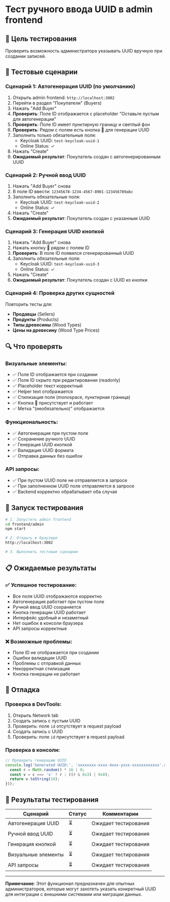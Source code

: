 # Тест ручного ввода UUID в admin frontend

## 🎯 Цель тестирования
Проверить возможность администратора указывать UUID вручную при создании записей.

## 🧪 Тестовые сценарии

### Сценарий 1: Автогенерация UUID (по умолчанию)
1. Открыть admin frontend: `http://localhost:3002`
2. Перейти в раздел "Покупатели" (Buyers)
3. Нажать "Add Buyer"
4. **Проверить**: Поле ID отображается с placeholder "Оставьте пустым для автогенерации"
5. **Проверить**: Поле ID имеет пунктирную границу и светлый фон
6. **Проверить**: Рядом с полем есть кнопка 🎲 для генерации UUID
7. Заполнить только обязательные поля:
   - Keycloak UUID: `test-keycloak-uuid-1`
   - Online Status: ✓
8. Нажать "Create"
9. **Ожидаемый результат**: Покупатель создан с автогенерированным UUID

### Сценарий 2: Ручной ввод UUID
1. Нажать "Add Buyer" снова
2. В поле ID ввести: `12345678-1234-4567-8901-123456789abc`
3. Заполнить обязательные поля:
   - Keycloak UUID: `test-keycloak-uuid-2`
   - Online Status: ✓
4. Нажать "Create"
5. **Ожидаемый результат**: Покупатель создан с указанным UUID

### Сценарий 3: Генерация UUID кнопкой
1. Нажать "Add Buyer" снова
2. Нажать кнопку 🎲 рядом с полем ID
3. **Проверить**: В поле ID появился сгенерированный UUID
4. Заполнить обязательные поля:
   - Keycloak UUID: `test-keycloak-uuid-3`
   - Online Status: ✓
5. Нажать "Create"
6. **Ожидаемый результат**: Покупатель создан с UUID из кнопки

### Сценарий 4: Проверка других сущностей
Повторить тесты для:
- **Продавцы** (Sellers)
- **Продукты** (Products)
- **Типы древесины** (Wood Types)
- **Цены на древесину** (Wood Type Prices)

## 🔍 Что проверять

### Визуальные элементы:
- ✅ Поле ID отображается при создании
- ✅ Поле ID скрыто при редактировании (readonly)
- ✅ Placeholder текст корректный
- ✅ Helper text отображается
- ✅ Стилизация поля (monospace, пунктирная граница)
- ✅ Кнопка 🎲 присутствует и работает
- ✅ Метка "(необязательно)" отображается

### Функциональность:
- ✅ Автогенерация при пустом поле
- ✅ Сохранение ручного UUID
- ✅ Генерация UUID кнопкой
- ✅ Валидация UUID формата
- ✅ Отправка данных без ошибок

### API запросы:
- ✅ При пустом UUID поле не отправляется в запросе
- ✅ При заполненном UUID поле отправляется в запросе
- ✅ Backend корректно обрабатывает оба случая

## 🚀 Запуск тестирования

```bash
# 1. Запустить admin frontend
cd frontend/admin
npm start

# 2. Открыть в браузере
http://localhost:3002

# 3. Выполнить тестовые сценарии
```

## 📋 Ожидаемые результаты

### ✅ Успешное тестирование:
- Все поля UUID отображаются корректно
- Автогенерация работает при пустом поле
- Ручной ввод UUID сохраняется
- Кнопка генерации UUID работает
- Интерфейс удобный и незаметный
- Нет ошибок в консоли браузера
- API запросы корректные

### ❌ Возможные проблемы:
- Поле ID не отображается при создании
- Ошибки валидации UUID
- Проблемы с отправкой данных
- Некорректная стилизация
- Кнопка генерации не работает

## 🔧 Отладка

### Проверка в DevTools:
1. Открыть Network tab
2. Создать запись с пустым UUID
3. Проверить: поле `id` отсутствует в request payload
4. Создать запись с UUID
5. Проверить: поле `id` присутствует в request payload

### Проверка в консоли:
```javascript
// Проверить генерацию UUID
console.log('Generated UUID:', 'xxxxxxxx-xxxx-4xxx-yxxx-xxxxxxxxxxxx'.replace(/[xy]/g, function(c) {
  const r = Math.random() * 16 | 0;
  const v = c === 'x' ? r : ((r & 0x3) | 0x8);
  return v.toString(16);
}));
```

## 📝 Результаты тестирования

| Сценарий | Статус | Комментарии |
|----------|--------|-------------|
| Автогенерация UUID | ⏳ | Ожидает тестирования |
| Ручной ввод UUID | ⏳ | Ожидает тестирования |
| Генерация кнопкой | ⏳ | Ожидает тестирования |
| Визуальные элементы | ⏳ | Ожидает тестирования |
| API запросы | ⏳ | Ожидает тестирования |

---

**Примечание**: Этот функционал предназначен для опытных администраторов, которые могут захотеть указать конкретный UUID для интеграции с внешними системами или миграции данных.
